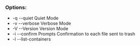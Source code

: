 ### Options:

* -q --quiet	Quiet Mode
* -v --verbose	Verbose Mode
* -V --Version	Version Mode
* -i --confirm			Prompts Confirmation to each file sent to trash
* -l --list-containers 